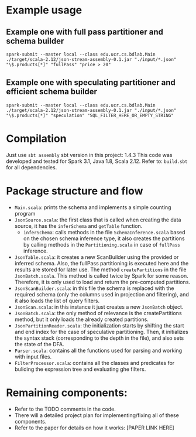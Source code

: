 # Example usage

## Example one with full pass partitioner and schema builder
`spark-submit --master local --class edu.ucr.cs.bdlab.Main ./target/scala-2.12/json-stream-assembly-0.1.jar "./input/*.json" "\$.products[*]" "fullPass" "price > 20"`

## Example one with speculating partitioner and efficient schema builder
`spark-submit --master local --class edu.ucr.cs.bdlab.Main ./target/scala-2.12/json-stream-assembly-0.1.jar "./input/*.json" "\$.products[*]" "speculation" "SQL_FILTER_HERE_OR_EMPTY_STRING"`

# Compilation
Just use `sbt assembly`
sbt version in this project: 1.4.3
This code was developed and tested for Spark 3.1, Java 1.8, Scala 2.12.
Refer to: `build.sbt` for all dependencies.

# Package structure and flow
* `Main.scala`: prints the schema and implements a simple counting program
* `JsonSource.scala`: the first class that is called when creating the data source, it has the `inferSchema` and `getTable` function.
    * `inferSchema`: calls methods in the file `SchemaInference.scala` based on the chosen schema inference type, it also creates the partitions by calling methods in the `Partitioning.scala` in case of `fullPass` inference.
* `JsonTable.scala`: it creates a new ScanBuilder using the provided or inferred schema. Also, the fullPass partitioning is executed here and the results are stored for later use. The method `createPartitions` in the file `JsonBatch.scala`. This method is called twice by Spark for some reason. Therefore, it is only used to load and return the pre-computed partitions.
* `JsonScanBuilder.scala`: in this file the schema is replaced with the required schema (only the columns used in projection and filtering), and it also loads the list of query filters.
* `JsonScan.scala`: in this instance it just creates a new `JsonBatch` object.
* `JsonBatch.scala`: the only method of relevance is the createPartitions method, but it only loads the already created partitions.
* `JsonPartitionReader.scala`: the initialization starts by shifting the start and end index for the case of speculative partitioning. Then, it initializes the syntax stack (corresponding to the depth in the file), and also sets the state of the DFA.
* `Parser.scala`: contains all the functions used for parsing and working with input files.
* `FilterProcessor.scala`: contains all the classes and predicates for buliding the expression tree and evaluating ghe filters.

# Remaining components:
* Refer to the TODO comments in the code.
* There will a detailed project plan for implementing/fixing all of these components.
* Refer to the paper for details on how it works:
[PAPER LINK HERE]